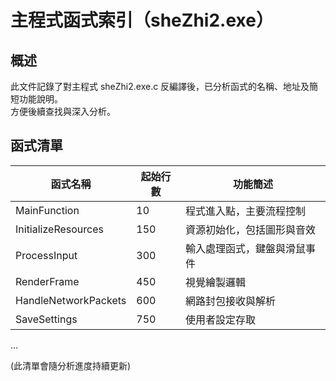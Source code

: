 # 主程式函式索引（sheZhi2.exe）

## 概述
此文件記錄了對主程式 sheZhi2.exe.c 反編譯後，已分析函式的名稱、地址及簡短功能說明。  
方便後續查找與深入分析。

## 函式清單

| 函式名稱             | 起始行數 | 功能簡述                      |
|----------------------|----------|-----------------------------|
| MainFunction          | 10       | 程式進入點，主要流程控制     |
| InitializeResources   | 150      | 資源初始化，包括圖形與音效   |
| ProcessInput          | 300      | 輸入處理函式，鍵盤與滑鼠事件 |
| RenderFrame           | 450      | 視覺繪製邏輯                 |
| HandleNetworkPackets  | 600      | 網路封包接收與解析           |
| SaveSettings          | 750      | 使用者設定存取               |

...

(此清單會隨分析進度持續更新)

